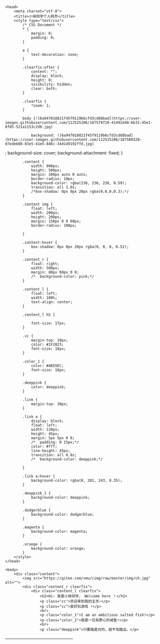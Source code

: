 <!doctype html>
<html>

	<head>
		<meta charset="utf-8">
		<title>小徐同学个人网页</title>
		<style type="text/css">
			/* CSS Document */
			* {
				margin: 0;
				padding: 0;
			}

			a {
				text-decoration: none;
			}

			.clearfix:after {
				content: "";
				display: block;
				height: 0;
				visibility: hidden;
				clear: both;
			}

			.clearfix {
				*zoom: 1;
			}

			body {![6a947018821f45f9119b6cfd3cd88bad](https://user-images.githubusercontent.com/112525286/187579718-41492d40-6b31-45e1-8f05-521a1153c2d8.jpg)

				background: ![6a947018821f45f9119b6cfd3cd88bad](https://user-images.githubusercontent.com/112525286/187580320-d7edeb08-83e5-41e5-846c-34d149192ffd.jpg]
;
				background-size: cover;
				background-attachment: fixed;
			}

			.content {
				width: 900px;
				height: 500px;
				margin: 200px auto 0 auto;
				border-radius: 10px;
				background-color: rgba(236, 236, 236, 0.59);
				transition: all 1.0s;
				/*box-shadow: 0px 0px 20px rgba(0,0,0,0.3);*/
			}

			.content img {
				float: left;
				width: 200px;
				height: 200px;
				margin: 150px 0 0 80px;
				border-radius: 100px;

			}

			.content:hover {
				box-shadow: 0px 0px 20px rgba(0, 0, 0, 0.52);
			}

			.content_r {
				float: right;
				width: 500px;
				margin: 80px 60px 0 0;
				/*	background-color: pink;*/
			}

			.content_l {
				float: left;
				width: 100%;
				text-align: center;
			}

			.content_l h5 {

				font-size: 17px;
			}

			.cc {
				margin-top: 10px;
				color: #1F2023;
				font-size: 18px;
			}

			.color_1 {
				color: #4855EC;
				font-size: 18px;
			}

			.deeppink {
				color: deeppink;
			}

			.link {
				margin-top: 30px;
			}

			.link a {
				display: block;
				float: left;
				width: 120px;
				height: 45px;
				margin: 5px 5px 0 0;
				/*	padding: 0 15px;*/
				color: #fff;
				line-height: 45px;
				transition: all 0.8s;
				/*	background-color: deeppink;*/

			}

			.link a:hover {
				background-color: rgba(0, 201, 243, 0.35);
			}

			.deeppink_1 {
				background-color: deeppink;
			}

			.dodgerblue {
				background-color: dodgerblue;
			}

			.magenta {
				background-color: magenta;
			}

			.orange {
				background-color: orange;
			}
		</style>
	</head>

	<body>
		<div class="content">
			<img src="https://gitee.com/vmu/cimg/raw/master/img/ch.jpg" alt="">
			<div class="content_r clearfix">
				<div class="content_l clearfix">
					<h2>Hi~ 我是小徐同学， Welcome here ！</h2>
					<p class="cc">欢迎来到我的主页~</p>
					<p class="cc">爱好玩游戏 !</p>
					<br>
					<p class="color_1">I am an ambitious salted fish!</p>
					<p class="color_1">我是一位有野心的咸鱼!</p>
					<br>
					<p class="deeppink">只要路是对的，就不怕路远。</p>
					
</html>

————————————————
